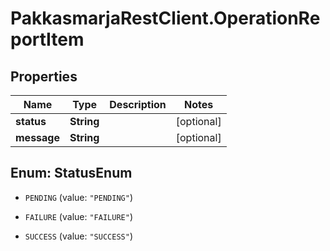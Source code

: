 # PakkasmarjaRestClient.OperationReportItem

## Properties
Name | Type | Description | Notes
------------ | ------------- | ------------- | -------------
**status** | **String** |  | [optional] 
**message** | **String** |  | [optional] 


<a name="StatusEnum"></a>
## Enum: StatusEnum


* `PENDING` (value: `"PENDING"`)

* `FAILURE` (value: `"FAILURE"`)

* `SUCCESS` (value: `"SUCCESS"`)




